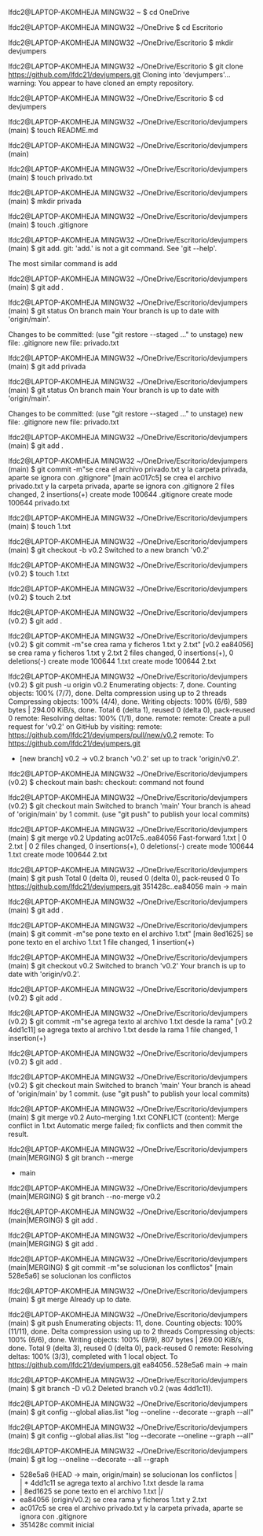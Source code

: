
lfdc2@LAPTOP-AKOMHEJA MINGW32 ~
$ cd OneDrive

lfdc2@LAPTOP-AKOMHEJA MINGW32 ~/OneDrive
$ cd Escritorio

lfdc2@LAPTOP-AKOMHEJA MINGW32 ~/OneDrive/Escritorio
$ mkdir devjumpers

lfdc2@LAPTOP-AKOMHEJA MINGW32 ~/OneDrive/Escritorio
$ git clone https://github.com/lfdc21/devjumpers.git
Cloning into 'devjumpers'...
warning: You appear to have cloned an empty repository.

lfdc2@LAPTOP-AKOMHEJA MINGW32 ~/OneDrive/Escritorio
$ cd devjumpers

lfdc2@LAPTOP-AKOMHEJA MINGW32 ~/OneDrive/Escritorio/devjumpers (main)
$ touch README.md

lfdc2@LAPTOP-AKOMHEJA MINGW32 ~/OneDrive/Escritorio/devjumpers (main)

lfdc2@LAPTOP-AKOMHEJA MINGW32 ~/OneDrive/Escritorio/devjumpers (main)
$ touch privado.txt

lfdc2@LAPTOP-AKOMHEJA MINGW32 ~/OneDrive/Escritorio/devjumpers (main)
$ mkdir privada

lfdc2@LAPTOP-AKOMHEJA MINGW32 ~/OneDrive/Escritorio/devjumpers (main)
$ touch .gitignore

lfdc2@LAPTOP-AKOMHEJA MINGW32 ~/OneDrive/Escritorio/devjumpers (main)
$ git add.
git: 'add.' is not a git command. See 'git --help'.

The most similar command is
        add

lfdc2@LAPTOP-AKOMHEJA MINGW32 ~/OneDrive/Escritorio/devjumpers (main)
$ git add .

lfdc2@LAPTOP-AKOMHEJA MINGW32 ~/OneDrive/Escritorio/devjumpers (main)
$ git status
On branch main
Your branch is up to date with 'origin/main'.

Changes to be committed:
  (use "git restore --staged <file>..." to unstage)
        new file:   .gitignore
        new file:   privado.txt


lfdc2@LAPTOP-AKOMHEJA MINGW32 ~/OneDrive/Escritorio/devjumpers (main)
$ git add privada

lfdc2@LAPTOP-AKOMHEJA MINGW32 ~/OneDrive/Escritorio/devjumpers (main)
$ git status
On branch main
Your branch is up to date with 'origin/main'.

Changes to be committed:
  (use "git restore --staged <file>..." to unstage)
        new file:   .gitignore
        new file:   privado.txt


lfdc2@LAPTOP-AKOMHEJA MINGW32 ~/OneDrive/Escritorio/devjumpers (main)
$ git add .

lfdc2@LAPTOP-AKOMHEJA MINGW32 ~/OneDrive/Escritorio/devjumpers (main)
$ git commit -m"se crea el archivo privado.txt y la carpeta privada, aparte se ignora con .gitignore"
[main ac017c5] se crea el archivo privado.txt y la carpeta privada, aparte se ignora con .gitignore
 2 files changed, 2 insertions(+)
 create mode 100644 .gitignore
 create mode 100644 privado.txt

lfdc2@LAPTOP-AKOMHEJA MINGW32 ~/OneDrive/Escritorio/devjumpers (main)
$ touch 1.txt

lfdc2@LAPTOP-AKOMHEJA MINGW32 ~/OneDrive/Escritorio/devjumpers (main)
$ git checkout -b v0.2
Switched to a new branch 'v0.2'

lfdc2@LAPTOP-AKOMHEJA MINGW32 ~/OneDrive/Escritorio/devjumpers (v0.2)
$ touch 1.txt

lfdc2@LAPTOP-AKOMHEJA MINGW32 ~/OneDrive/Escritorio/devjumpers (v0.2)
$ touch 2.txt

lfdc2@LAPTOP-AKOMHEJA MINGW32 ~/OneDrive/Escritorio/devjumpers (v0.2)
$ git add .

lfdc2@LAPTOP-AKOMHEJA MINGW32 ~/OneDrive/Escritorio/devjumpers (v0.2)
$ git commit -m"se crea rama y ficheros 1.txt y 2.txt"
[v0.2 ea84056] se crea rama y ficheros 1.txt y 2.txt
 2 files changed, 0 insertions(+), 0 deletions(-)
 create mode 100644 1.txt
 create mode 100644 2.txt

lfdc2@LAPTOP-AKOMHEJA MINGW32 ~/OneDrive/Escritorio/devjumpers (v0.2)
$ git push -u origin v0.2
Enumerating objects: 7, done.
Counting objects: 100% (7/7), done.
Delta compression using up to 2 threads
Compressing objects: 100% (4/4), done.
Writing objects: 100% (6/6), 589 bytes | 294.00 KiB/s, done.
Total 6 (delta 1), reused 0 (delta 0), pack-reused 0
remote: Resolving deltas: 100% (1/1), done.
remote:
remote: Create a pull request for 'v0.2' on GitHub by visiting:
remote:      https://github.com/lfdc21/devjumpers/pull/new/v0.2
remote:
To https://github.com/lfdc21/devjumpers.git
 * [new branch]      v0.2 -> v0.2
branch 'v0.2' set up to track 'origin/v0.2'.

lfdc2@LAPTOP-AKOMHEJA MINGW32 ~/OneDrive/Escritorio/devjumpers (v0.2)
$ checkout main
bash: checkout: command not found

lfdc2@LAPTOP-AKOMHEJA MINGW32 ~/OneDrive/Escritorio/devjumpers (v0.2)
$ git checkout main
Switched to branch 'main'
Your branch is ahead of 'origin/main' by 1 commit.
  (use "git push" to publish your local commits)

lfdc2@LAPTOP-AKOMHEJA MINGW32 ~/OneDrive/Escritorio/devjumpers (main)
$ git merge v0.2
Updating ac017c5..ea84056
Fast-forward
 1.txt | 0
 2.txt | 0
 2 files changed, 0 insertions(+), 0 deletions(-)
 create mode 100644 1.txt
 create mode 100644 2.txt

lfdc2@LAPTOP-AKOMHEJA MINGW32 ~/OneDrive/Escritorio/devjumpers (main)
$ git push
Total 0 (delta 0), reused 0 (delta 0), pack-reused 0
To https://github.com/lfdc21/devjumpers.git
   351428c..ea84056  main -> main

lfdc2@LAPTOP-AKOMHEJA MINGW32 ~/OneDrive/Escritorio/devjumpers (main)
$ git add .

lfdc2@LAPTOP-AKOMHEJA MINGW32 ~/OneDrive/Escritorio/devjumpers (main)
$ git commit -m"se pone texto en el archivo 1.txt"
[main 8ed1625] se pone texto en el archivo 1.txt
 1 file changed, 1 insertion(+)

lfdc2@LAPTOP-AKOMHEJA MINGW32 ~/OneDrive/Escritorio/devjumpers (main)
$ git checkout v0.2
Switched to branch 'v0.2'
Your branch is up to date with 'origin/v0.2'.

lfdc2@LAPTOP-AKOMHEJA MINGW32 ~/OneDrive/Escritorio/devjumpers (v0.2)
$ git add .

lfdc2@LAPTOP-AKOMHEJA MINGW32 ~/OneDrive/Escritorio/devjumpers (v0.2)
$ git commit -m"se agrega texto al archivo 1.txt desde la rama"
[v0.2 4dd1c11] se agrega texto al archivo 1.txt desde la rama
 1 file changed, 1 insertion(+)

lfdc2@LAPTOP-AKOMHEJA MINGW32 ~/OneDrive/Escritorio/devjumpers (v0.2)
$ git add .

lfdc2@LAPTOP-AKOMHEJA MINGW32 ~/OneDrive/Escritorio/devjumpers (v0.2)
$ git checkout main
Switched to branch 'main'
Your branch is ahead of 'origin/main' by 1 commit.
  (use "git push" to publish your local commits)

lfdc2@LAPTOP-AKOMHEJA MINGW32 ~/OneDrive/Escritorio/devjumpers (main)
$ git merge v0.2
Auto-merging 1.txt
CONFLICT (content): Merge conflict in 1.txt
Automatic merge failed; fix conflicts and then commit the result.

lfdc2@LAPTOP-AKOMHEJA MINGW32 ~/OneDrive/Escritorio/devjumpers (main|MERGING)
$ git branch --merge
* main

lfdc2@LAPTOP-AKOMHEJA MINGW32 ~/OneDrive/Escritorio/devjumpers (main|MERGING)
$ git branch --no-merge
  v0.2

lfdc2@LAPTOP-AKOMHEJA MINGW32 ~/OneDrive/Escritorio/devjumpers (main|MERGING)
$ git add .

lfdc2@LAPTOP-AKOMHEJA MINGW32 ~/OneDrive/Escritorio/devjumpers (main|MERGING)
$ git add .

lfdc2@LAPTOP-AKOMHEJA MINGW32 ~/OneDrive/Escritorio/devjumpers (main|MERGING)
$ git commit -m"se solucionan los conflictos"
[main 528e5a6] se solucionan los conflictos

lfdc2@LAPTOP-AKOMHEJA MINGW32 ~/OneDrive/Escritorio/devjumpers (main)
$ git merge
Already up to date.

lfdc2@LAPTOP-AKOMHEJA MINGW32 ~/OneDrive/Escritorio/devjumpers (main)
$ git push
Enumerating objects: 11, done.
Counting objects: 100% (11/11), done.
Delta compression using up to 2 threads
Compressing objects: 100% (6/6), done.
Writing objects: 100% (9/9), 807 bytes | 269.00 KiB/s, done.
Total 9 (delta 3), reused 0 (delta 0), pack-reused 0
remote: Resolving deltas: 100% (3/3), completed with 1 local object.
To https://github.com/lfdc21/devjumpers.git
   ea84056..528e5a6  main -> main

lfdc2@LAPTOP-AKOMHEJA MINGW32 ~/OneDrive/Escritorio/devjumpers (main)
$ git branch -D v0.2
Deleted branch v0.2 (was 4dd1c11).

lfdc2@LAPTOP-AKOMHEJA MINGW32 ~/OneDrive/Escritorio/devjumpers (main)
$ git config --global alias.list "log --oneline --decorate --graph --all"

lfdc2@LAPTOP-AKOMHEJA MINGW32 ~/OneDrive/Escritorio/devjumpers (main)
$ git config --global alias.list "log --decorate --oneline --graph --all"

lfdc2@LAPTOP-AKOMHEJA MINGW32 ~/OneDrive/Escritorio/devjumpers (main)
$ git log --oneline --decorate --all --graph
*   528e5a6 (HEAD -> main, origin/main) se solucionan los conflictos
|\
| * 4dd1c11 se agrega texto al archivo 1.txt desde la rama
* | 8ed1625 se pone texto en el archivo 1.txt
|/
* ea84056 (origin/v0.2) se crea rama y ficheros 1.txt y 2.txt
* ac017c5 se crea el archivo privado.txt y la carpeta privada, aparte se ignora con .gitignore
* 351428c commit inicial

